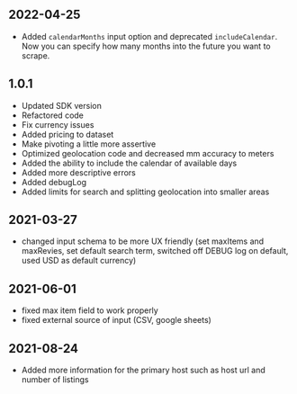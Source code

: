## 2022-04-25
- Added `calendarMonths` input option and deprecated `includeCalendar`. Now you can specify how many months into the future you want to scrape.

## 1.0.1

- Updated SDK version
- Refactored code
- Fix currency issues
- Added pricing to dataset
- Make pivoting a little more assertive
- Optimized geolocation code and decreased mm accuracy to meters
- Added the ability to include the calendar of available days
- Added more descriptive errors
- Added debugLog
- Added limits for search and splitting geolocation into smaller areas


## 2021-03-27
- changed input schema to be more UX friendly (set maxItems and maxRevies, set default search term, switched off DEBUG log on default, used USD as default currency)

## 2021-06-01
- fixed max item field to work properly
- fixed external source of input (CSV, google sheets)

## 2021-08-24
- Added more information for the primary host such as host url and number of listings

